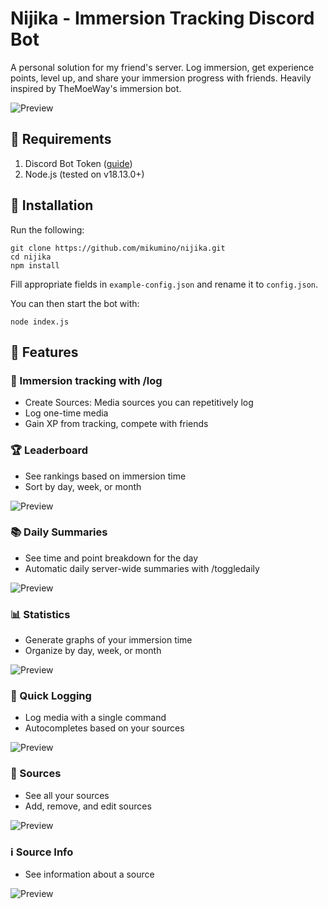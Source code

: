 # Nijika - Immersion Tracking Discord Bot

A personal solution for my friend's server. Log immersion, get experience points, level up, and share your immersion progress with friends. Heavily inspired by TheMoeWay's immersion bot.

![Preview](https://cdn.discordapp.com/attachments/860052392715616266/1135459697760153630/Screenshot_210.png)

## 📃 Requirements

1. Discord Bot Token ([guide](https://discordjs.guide/preparations/setting-up-a-bot-application.html#creating-your-bot))
2. Node.js (tested on v18.13.0+)

## 💾 Installation

Run the following:

```
git clone https://github.com/mikumino/nijika.git
cd nijika
npm install
```

Fill appropriate fields in `example-config.json` and rename it to `config.json`. 

You can then start the bot with:

```
node index.js
```

## 🎊 Features

### 📖 Immersion tracking with /log
- Create Sources: Media sources you can repetitively log
- Log one-time media
- Gain XP from tracking, compete with friends

### 🏆 Leaderboard
- See rankings based on immersion time
- Sort by day, week, or month

![Preview](https://cdn.discordapp.com/attachments/860052392715616266/1141566261877297182/Screenshot_211.png)

### 📚 Daily Summaries
- See time and point breakdown for the day
- Automatic daily server-wide summaries with /toggledaily

![Preview](https://cdn.discordapp.com/attachments/860052392715616266/1135459698221518858/Screenshot_209.png)

### 📊 Statistics
- Generate graphs of your immersion time
- Organize by day, week, or month

![Preview](https://cdn.discordapp.com/attachments/1134330884535894208/1141569219964715119/Screenshot_215.png)

### 🏃 Quick Logging
- Log media with a single command
- Autocompletes based on your sources

![Preview](https://cdn.discordapp.com/attachments/1125497331681341571/1141566889840095312/Screenshot_214.png)

### 📝 Sources
- See all your sources
- Add, remove, and edit sources

![Preview](https://cdn.discordapp.com/attachments/860052392715616266/1141566262154104942/Screenshot_212.png)

### ℹ️ Source Info
- See information about a source

![Preview](https://cdn.discordapp.com/attachments/860052392715616266/1141566262594515084/Screenshot_213.png)


